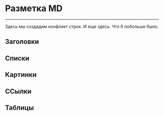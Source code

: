 # Разметка MD
***
Здесь мы создадим конфликт строк.
И еще здесь. 
Что б побольше было.
## Заголовки

## Списки

## Картинки

## ССылки

## Таблицы